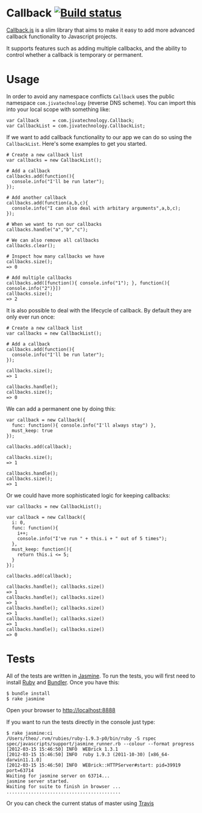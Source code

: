 Callback [![Build status](https://secure.travis-ci.org/theozaurus/callback-js.png)](http://travis-ci.org/theozaurus/callback-js)
========

[Callback.js](http://github.com/theozaurus/callback-js) is a slim library that
aims to make it easy to add more advanced callback functionality to Javascript
projects.

It supports features such as adding multiple callbacks, and the ability to
control whether a callback is temporary or permanent.

Usage
=====

In order to avoid any namespace conflicts `Callback` uses the public namespace
`com.jivatechnology` (reverse DNS scheme). You can import this into your local
scope with something like:

    var Callback     = com.jivatechnology.Callback;
    var CallbackList = com.jivatechnology.CallbackList;

If we want to add callback functionality to our app we can do so using the
`CallbackList`. Here's some examples to get you started.

    # Create a new callback list
    var callbacks = new CallbackList();

    # Add a callback
    callbacks.add(function(){
      console.info("I'll be run later");
    });

    # Add another callback
    callbacks.add(function(a,b,c){
      console.info("I can also deal with arbitary arguments",a,b,c);
    });

    # When we want to run our callbacks
    callbacks.handle("a","b","c");

    # We can also remove all callbacks
    callbacks.clear();

    # Inspect how many callbacks we have
    callbacks.size();
    => 0

    # Add multiple callbacks
    callbacks.add([function(){ console.info("1"); }, function(){ console.info("2")}])
    callbacks.size();
    => 2

It is also possible to deal with the lifecycle of callback. By default they are
only ever run once:

    # Create a new callback list
    var callbacks = new CallbackList();

    # Add a callback
    callbacks.add(function(){
      console.info("I'll be run later");
    });

    callbacks.size();
    => 1

    callbacks.handle();
    callbacks.size();
    => 0

We can add a permanent one by doing this:

    var callback = new Callback({
      func: function(){ console.info("I'll always stay") },
      must_keep: true
    });

    callbacks.add(callback);

    callbacks.size();
    => 1

    callbacks.handle();
    callbacks.size();
    => 1

Or we could have more sophisticated logic for keeping callbacks:

    var callbacks = new CallbackList();

    var callback = new Callback({
      i: 0,
      func: function(){
        i++;
        console.info("I've run " + this.i + " out of 5 times");
      },
      must_keep: function(){
        return this.i <= 5;
      }
    });

    callbacks.add(callback);

    callbacks.handle(); callbacks.size()
    => 1
    callbacks.handle(); callbacks.size()
    => 1
    callbacks.handle(); callbacks.size()
    => 1
    callbacks.handle(); callbacks.size()
    => 1
    callbacks.handle(); callbacks.size()
    => 0

Tests
=====

All of the tests are written in [Jasmine](http://pivotal.github.com/jasmine/).
To run the tests, you will first need to install [Ruby](http://ruby-lang.org)
and [Bundler](http://gembundler.com/). Once you have this:

    $ bundle install
    $ rake jasmine

Open your browser to [http://localhost:8888](http://localhost:8888)

If you want to run the tests directly in the console just type:

    $ rake jasmine:ci
    /Users/theo/.rvm/rubies/ruby-1.9.3-p0/bin/ruby -S rspec spec/javascripts/support/jasmine_runner.rb --colour --format progress
    [2012-03-15 15:46:50] INFO  WEBrick 1.3.1
    [2012-03-15 15:46:50] INFO  ruby 1.9.3 (2011-10-30) [x86_64-darwin11.1.0]
    [2012-03-15 15:46:50] INFO  WEBrick::HTTPServer#start: pid=39919 port=63714
    Waiting for jasmine server on 63714...
    jasmine server started.
    Waiting for suite to finish in browser ...
    ..........................................

Or you can check the current status of master using [Travis](http://travis-ci.org/#!/theozaurus/callback-js)

